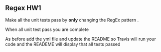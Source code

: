 ## Regex HW1

Make all the unit  tests pass by **only** changing the RegEx pattern
.

When all unit test pass you are complete

As before add the yml file and update the README so Travis will run your code and 
the READEME will display that all tests passed


